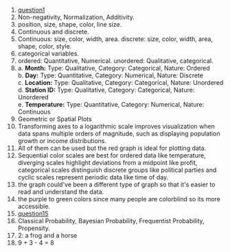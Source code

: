 1. [question1](question1.jpeg)
2. Non-negativity, Normalization, Additivity.
3. position, size, shape, color, line size.  
4. Continuous and discrete.
5. Continuous: size, color, width, area. discrete: size, color, width, area, shape, color, style.
6. categorical variables.
7. ordered: Quantitative, Numerical. unordered: Qualitative, categorical.
8. a. **Month:** Type: Qualitative, Category: Categorical, Nature: Ordered  
   b. **Day:** Type: Quantitative, Category: Numerical, Nature: Discrete  
   c.  **Location:** Type: Qualitative, Category: Categorical, Nature: Unordered  
   d. **Station ID:** Type: Qualitative, Category: Categorical, Nature: Unordered  
   e. **Temperature:** Type: Quantitative, Category: Numerical, Nature: Continuous  
9. Geometric or Spatial Plots  
10. Transforming axes to a logarithmic scale improves visualization when data spans multiple orders of magnitude, such as displaying population growth or income distributions.  
11. All of them can be used but the red graph is ideal for plotting data.  
12. Sequential color scales are best for ordered data like temperature, diverging scales highlight deviations from a midpoint like profit, categorical scales distinguish discrete groups like political parties and cyclic scales represent periodic data like time of day.  
13. the graph could've been a different type of graph so that it's easier to read and understand the data.  
14. the purple to green colors since many people are colorblind so its more accessible.  
15. [question15](question15.jpeg)  
16. Classical Probability, Bayesian Probability, Frequentist Probability, Propensity.
17. 2: a frog and a horse
18. 9 + 3 - 4 = 8  
